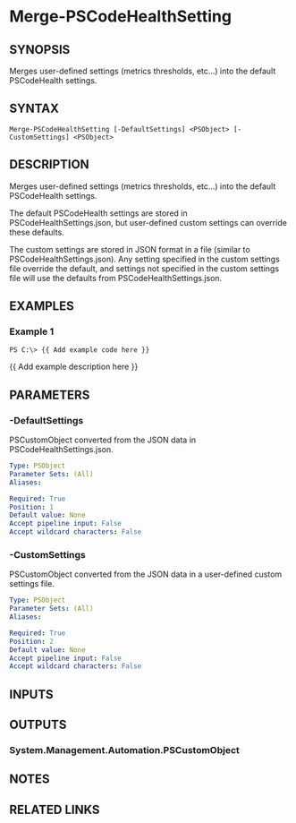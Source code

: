 # Merge-PSCodeHealthSetting

## SYNOPSIS
Merges user-defined settings (metrics thresholds, etc...) into the default PSCodeHealth settings.

## SYNTAX

```
Merge-PSCodeHealthSetting [-DefaultSettings] <PSObject> [-CustomSettings] <PSObject>
```

## DESCRIPTION
Merges user-defined settings (metrics thresholds, etc...) into the default PSCodeHealth settings.
 
The default PSCodeHealth settings are stored in PSCodeHealthSettings.json, but user-defined custom settings can override these defaults.
 
The custom settings are stored in JSON format in a file (similar to PSCodeHealthSettings.json).
Any setting specified in the custom settings file override the default, and settings not specified in the custom settings file will use the defaults from PSCodeHealthSettings.json.

## EXAMPLES

### Example 1
```
PS C:\> {{ Add example code here }}
```

{{ Add example description here }}

## PARAMETERS

### -DefaultSettings
PSCustomObject converted from the JSON data in PSCodeHealthSettings.json.

```yaml
Type: PSObject
Parameter Sets: (All)
Aliases: 

Required: True
Position: 1
Default value: None
Accept pipeline input: False
Accept wildcard characters: False
```

### -CustomSettings
PSCustomObject converted from the JSON data in a user-defined custom settings file.

```yaml
Type: PSObject
Parameter Sets: (All)
Aliases: 

Required: True
Position: 2
Default value: None
Accept pipeline input: False
Accept wildcard characters: False
```

## INPUTS

## OUTPUTS

### System.Management.Automation.PSCustomObject

## NOTES

## RELATED LINKS

